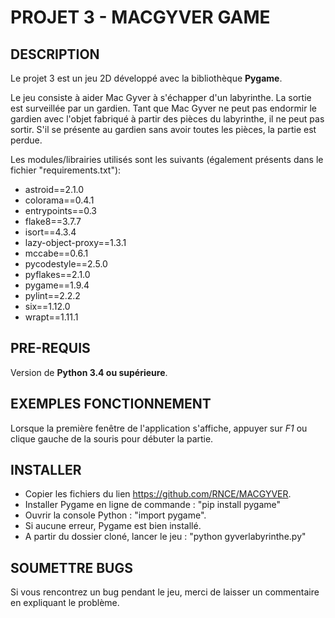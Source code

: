 # PROJET 3 - MACGYVER GAME 


## DESCRIPTION

Le projet 3 est un jeu 2D développé avec la bibliothèque **Pygame**.

Le jeu consiste à aider Mac Gyver à s'échapper d'un labyrinthe. La sortie est surveillée par un gardien. Tant que Mac Gyver ne peut pas endormir le gardien avec l'objet fabriqué à partir des pièces du labyrinthe, il ne peut pas sortir. S'il se présente au gardien sans avoir toutes les pièces, la partie est perdue.

Les modules/librairies utilisés sont les suivants (également présents dans le fichier "requirements.txt"):
* astroid==2.1.0
* colorama==0.4.1  
* entrypoints==0.3  
* flake8==3.7.7  
* isort==4.3.4  
* lazy-object-proxy==1.3.1  
* mccabe==0.6.1  
* pycodestyle==2.5.0  
* pyflakes==2.1.0  
* pygame==1.9.4  
* pylint==2.2.2  
* six==1.12.0  
* wrapt==1.11.1  


## PRE-REQUIS

Version de **Python 3.4 ou supérieure**.


## EXEMPLES FONCTIONNEMENT

Lorsque la première fenêtre de l'application s'affiche, appuyer sur *F1* ou clique gauche de la souris pour débuter la partie.


## INSTALLER

* Copier les fichiers du lien https://github.com/RNCE/MACGYVER.
* Installer Pygame en ligne de commande : "pip install pygame"
* Ouvrir la console Python : "import pygame". 
* Si aucune erreur, Pygame est bien installé. 
* A partir du dossier cloné, lancer le jeu : "python gyverlabyrinthe.py"


## SOUMETTRE BUGS

Si vous rencontrez un bug pendant le jeu, merci de laisser un commentaire en expliquant le problème.
